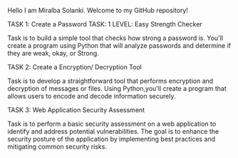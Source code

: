 Hello I am Miralba Solanki.
Welcome to my GitHub repository! 

TASK 1: Create a Password TASK: 1 LEVEL: Easy Strength Checker

Task is to build a simple tool that checks how strong a
password is. You'll create a program using Python that will analyze
passwords and determine if they are weak, okay, or Strong.

TASK 2: Create a Encryption/ Decryption Tool

Task is to develop a straightforward tool that performs encryption
and decryption of messages or files. Using Python,you'll create a
program that allows users to encode and decode information securely.


TASK 3: Web Application Security Assessment

Task is to perform a basic security assessment on a web application to identify
and address potential vulnerabilities. The goal is to enhance the security posture of
the application by implementing best practices and mitigating common security risks.
